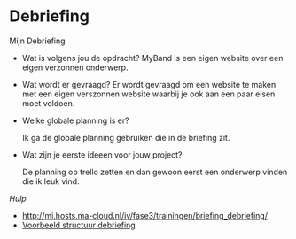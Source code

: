 # Debriefing

Mijn Debriefing

* Wat is volgens jou de opdracht?
    MyBand is een eigen website over een eigen verzonnen onderwerp.
  
* Wat wordt er gevraagd?
   Er wordt gevraagd om een website te maken met een eigen verszonnen website waarbij je ook aan  een paar eisen moet voldoen.
  
* Welke globale planning is er?

  Ik ga de globale planning gebruiken die in de briefing zit.
  
* Wat zijn je eerste ideeen voor jouw project?

  De planning op trello zetten en dan gewoon eerst een onderwerp vinden die ik leuk  vind.
  

*Hulp*
* http://mi.hosts.ma-cloud.nl/iv/fase3/trainingen/briefing_debriefing/
* [Voorbeeld structuur debriefing](http://members.quicknet.nl/p.devries1/OpzetDebriefing.pdf)
